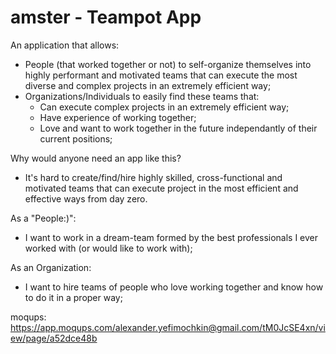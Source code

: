 # amster - Teampot App

An application that allows:
- People (that worked together or not) to self-organize themselves into highly performant and motivated teams that can execute the most diverse and complex projects in an extremely efficient way;
- Organizations/Individuals to easily find these teams that:
  - Can execute complex projects in an extremely efficient way;
  - Have experience of working together;
  - Love and want to work together in the future independantly of their current positions;
  
Why would anyone need an app like this?
- It's hard to create/find/hire highly skilled, cross-functional and motivated teams that can execute project in the most efficient and effective ways from day zero.

As a "People:)": 
 - I want to work in a dream-team formed by the best professionals I ever worked with (or would like to work with);

As an Organization:
 - I want to hire teams of people who love working together and know how to do it in a proper way;

 moqups:
 https://app.moqups.com/alexander.yefimochkin@gmail.com/tM0JcSE4xn/view/page/a52dce48b
